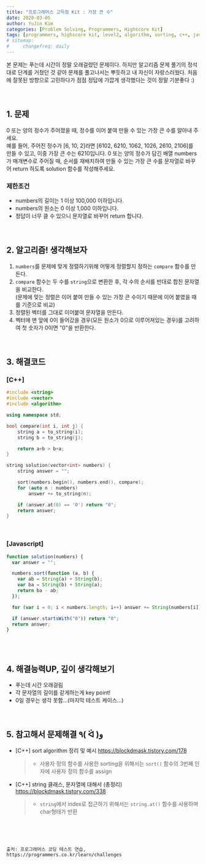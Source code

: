 ```yaml
---
title: "프로그래머스 고득점 Kit : 가장 큰 수"
date: 2020-03-05
author: YuJin Kim
categories: [Problem Solving, Programmers, Highscore Kit]
tags: [programmers, highscore kit, level2, algorithm, sorting, c++, javascript]
# sitemap:
#     changefreq: daily
---
```


본 문제는 푸는데 시간이 정말 오래걸렸던 문제이다. 하지만 알고리즘 문제 풀기의 정석대로 단계를 거쳤던 것 같아 문제를 풀고나서는 뿌듯하고 내 자신이 자랑스러웠다. 처음에 잘못된 방향으로 고민하다가 점점 정답에 가깝게 생각했다는 것이 정말 기분좋다 :)  
<br/>
<br/>

## 1. 문제

0 또는 양의 정수가 주어졌을 때, 정수를 이어 붙여 만들 수 있는 가장 큰 수를 알아내 주세요.  
예를 들어, 주어진 정수가 [6, 10, 2]라면 [6102, 6210, 1062, 1026, 2610, 2106]를 만들 수 있고, 이중 가장 큰 수는 6210입니다.
0 또는 양의 정수가 담긴 배열 numbers가 매개변수로 주어질 때, 순서를 재배치하여 만들 수 있는 가장 큰 수를 문자열로 바꾸어 return 하도록 solution 함수를 작성해주세요.

### 제한조건

- numbers의 길이는 1 이상 100,000 이하입니다.
- numbers의 원소는 0 이상 1,000 이하입니다.
- 정답이 너무 클 수 있으니 문자열로 바꾸어 return 합니다.
  <br/><br/><br/>

## 2. 알고리즘! 생각해보자

1. `numbers`를 문제에 맞게 정렬하기위해 어떻게 정렬할지 정하는 `compare` 함수를 만든다.
2. `compare` 함수는 두 수를 `string`으로 변환한 후, 각 수의 순서를 반대로 합친 문자열을 비교한다.  
   (문제에 맞는 정렬은 이어 붙여 만들 수 있는 가장 큰 수이기 때문에 이어 붙였을 때를 기준으로 비교)
3. 정렬된 벡터를 그대로 이어붙여 문자열을 만든다.
4. 벡터에 맨 앞에 0이 들어갔을 경우(모든 원소가 0으로 이루어져있는 경우)를 고려하여 첫 숫자가 0이면 "0"을 반환한다.  
   <br/><br/>

## 3. 해결코드

### [C++]

```c++
#include <string>
#include <vector>
#include <algorithm>

using namespace std;

bool compare(int i, int j) {
    string a = to_string(i);
    string b = to_string(j);

    return a+b > b+a;
}

string solution(vector<int> numbers) {
    string answer = "";

    sort(numbers.begin(), numbers.end(), compare);
    for (auto n : numbers)
        answer += to_string(n);

    if (answer.at(0) == '0') return "0";
    return answer;
}
```

<br/>

### [Javascript]

```javascript
function solution(numbers) {
  var answer = "";

  numbers.sort(function (a, b) {
    var ab = String(a) + String(b);
    var ba = String(b) + String(a);
    return ba - ab;
  });

  for (var i = 0; i < numbers.length; i++) answer += String(numbers[i]);

  if (answer.startsWith("0")) return "0";
  return answer;
}
```

<br/><br/>

## 4. 해결능력UP, 깊이 생각해보기

- 푸는데 시간 오래걸림
- 각 문자열의 길이를 같게하는게 key point!
- 0일 경우는 생각 못함...(마지막 테스트 케이스...)
  <br/><br/><br/>

## 5. 참고해서 문제해결 ٩( ᐛ )و

- [C++] sort algorithm 정리 및 예시 <https://blockdmask.tistory.com/178>
  > - 사용자 정의 함수를 사용한 sorting을 위해서는 `sort()` 함수의 3번째 인자에 사용자 정의 함수를 assign
- [C++] string 클래스, 문자열에 대해서 (총정리) <https://blockdmask.tistory.com/338>
  > - `string`에서 index로 접근하기 위해서는 `string.at()` 함수를 사용하며 char형태가 반환

<br/><br/><br/>

```
출처: 프로그래머스 코딩 테스트 연습, https://programmers.co.kr/learn/challenges
```
